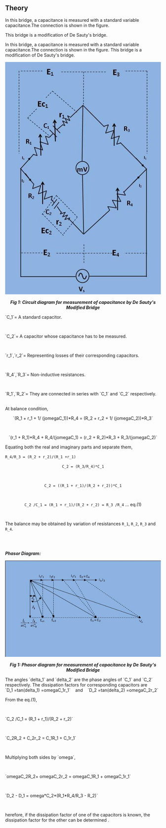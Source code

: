 ## Theory

In this bridge, a capacitance is measured with a standard variable capacitance.The connection is shown in the figure. 


This bridge is a modification of De Sauty's bridge.





In this bridge, a capacitance is measured with a standard variable capacitance.The connection is shown in the figure. 
This bridge is a modification of De Sauty's bridge.

<div align="center">

![Rm501 Figure](images/desaut.jpg)

***Fig 1: Circuit diagram for measurement of capacitance by De Sauty's Modified Bridge***
</div>

<p>	`C_1`= A standard capacitor.</p><br>
							<p>`C_2`= A capacitor whose capacitance has to be measured.</p><br>
							<p> `r_1`,`r_2`= Representing losses of their corresponding capacitors.</p><br>
							<p>`R_4`,`R_3`= Non-inductive resistances.</p><br>
							<p>`R_1`,`R_2`= They are connected in series with `C_1` and `C_2` respectively.</p><br>
At balance condition,
<p style="text-align: center;">`(R_1 + r_1 + 1/ (jomegaC_1))*R_4 = (R_2 + r_2 + 1/ (jomegaC_2))*R_3` </p><br>
<p style="text-align: center;"> `(r_1 + R_1)*R_4 + R_4/(jomegaC_1) = (r_2 + R_2)*R_3 + R_3/(jomegaC_2)`</p>


Equating both the real and imaginary parts and separate them,

`R_4/R_3 = (R_2 + r_2)/(R_1 +r_1)`<br>
							<p style="text-align: center;">`C_2 = (R_3/R_4)*C_1`</p><br>
							<p style="text-align: center;">`C_2 = ((R_1 + r_1)/(R_2 + r_2))*C_1`</p><br>
							<p style="text-align: center;">`C_2 /C_1 = (R_1 + r_1)/(R_2 + r_2) = R_3 /R_4` ...&nbsp;eq.(1)</p><br>
              <p>The balance may be obtained by variation of  resistances `R_1`, `R_2`, `R_3` and `R_4`.</p><br><br>
              
 ***Phasor Diagram:***
 <div align="center">

![Rm501 Figure](images/picde.jpg)

***Fig 1: Phasor diagram for measurement of capacitance by De Sauty's Modified Bridge***
</div>
The angles `delta_1` and `delta_2` are the phase angles of `C_1` and `C_2` respectively. The dissipation factors for corresponding capacitors are <br>
`D_1 =tan(delta_1) =omegaC_1r_1`   &nbsp;&nbsp;    and   &nbsp;&nbsp;   `D_2 =tan(delta_2) =omegaC_2r_2` <br>
<p>From the eq.(1),</p><br>
<p>`C_2 /C_1 = (R_1 + r_1)/(R_2 + r_2)`</p><br>
<p>`C_2R_2 + C_2r_2 = C_1R_1 + C_1r_1`</p><br>
<p>Multiplying both sides by `omega`,</p><br>
<p>`omegaC_2R_2+ omegaC_2r_2 = omegaC_1R_1 + omegaC_1r_1`</p><br>
<p>`D_2 - D_1 = omega*C_2*(R_1*R_4/R_3 - R_2)`</p><br>

herefore, if the dissipation factor of  one of the capacitors is known, the dissipation factor for the other can be determined .


 
